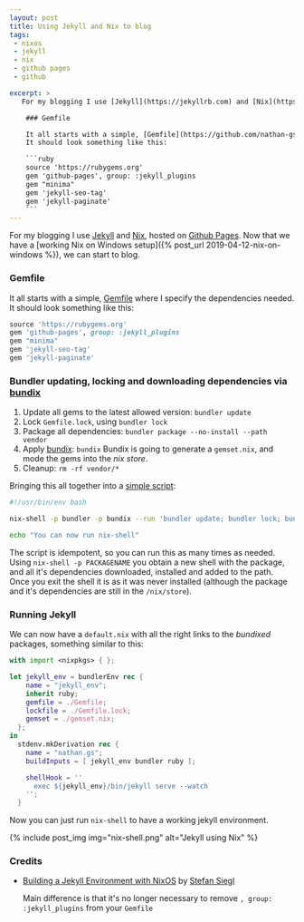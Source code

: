 ```yaml
---
layout: post
title: Using Jekyll and Nix to blog
tags: 
 - nixos
 - jekyll
 - nix
 - github pages
 - github

excerpt: >
   For my blogging I use [Jekyll](https://jekyllrb.com) and [Nix](https://nixos.org/nix), hosted on [Github Pages](https://pages.github.com/). Now that we have a [working Nix on Windows setup]({% post_url 2019-04-12-nix-on-windows %}), we can start to blog. 

    ### Gemfile

    It all starts with a simple, [Gemfile](https://github.com/nathan-gs/nathan-gs.github.com/blob/master/Gemfile) where I specify the dependencies needed. 
    It should look something like this:

    ```ruby
    source 'https://rubygems.org'
    gem 'github-pages', group: :jekyll_plugins
    gem "minima"
    gem 'jekyll-seo-tag'
    gem 'jekyll-paginate'
    ```
---
```


For my blogging I use [Jekyll](https://jekyllrb.com) and [Nix](https://nixos.org/nix), hosted on [Github Pages](https://pages.github.com/). Now that we have a [working Nix on Windows setup]({% post_url 2019-04-12-nix-on-windows %}), we can start to blog. 

### Gemfile

It all starts with a simple, [Gemfile](https://github.com/nathan-gs/nathan-gs.github.com/blob/master/Gemfile) where I specify the dependencies needed. 
It should look something like this:

```ruby
source 'https://rubygems.org'
gem 'github-pages', group: :jekyll_plugins
gem "minima"
gem 'jekyll-seo-tag'
gem 'jekyll-paginate'
```

### Bundler updating, locking and downloading dependencies via [bundix](https://github.com/manveru/bundix)

1. Update all gems to the latest allowed version: `bundler update`
1. Lock `Gemfile.lock`, using `bundler lock`
1. Package all dependencies: `bundler package --no-install --path vendor`
1. Apply [bundix](https://github.com/manveru/bundix): `bundix`
    Bundix is going to generate a `gemset.nix`, and mode the gems into the _nix store_.
1. Cleanup: `rm -rf vendor/*`

Bringing this all together into a [simple script](https://github.com/nathan-gs/nathan-gs.github.com/blob/master/bin/initialize-or-update.sh):

```bash
#!/usr/bin/env bash

nix-shell -p bundler -p bundix --run 'bundler update; bundler lock; bundler package --no-install --path vendor; bundix; rm -rf vendor'

echo "You can now run nix-shell"
```

The script is idempotent, so you can run this as many times as needed. Using `nix-shell -p PACKAGENAME` you obtain a new shell with the package, and all it's dependencies downloaded, installed and added to the path. Once you exit the shell it is as it was never installed (although the package and it's dependencies are still in the `/nix/store`).

### Running Jekyll

We can now have a `default.nix` with all the right links to the *bundixed* packages, something similar to this:

```nix
with import <nixpkgs> { };

let jekyll_env = bundlerEnv rec {
    name = "jekyll_env";
    inherit ruby;
    gemfile = ./Gemfile;
    lockfile = ./Gemfile.lock;
    gemset = ./gemset.nix;
  };
in
  stdenv.mkDerivation rec {
    name = "nathan.gs";
    buildInputs = [ jekyll_env bundler ruby ];

    shellHook = ''
      exec ${jekyll_env}/bin/jekyll serve --watch
    '';
  }
```

Now you can just run `nix-shell` to have a working jekyll environment.

{% include post_img img="nix-shell.png" alt="Jekyll using Nix" %}


### Credits

* [Building a Jekyll Environment with NixOS](https://stesie.github.io/2016/08/nixos-github-pages-env) by [Stefan Siegl](https://stesie.github.io/)
    
    Main difference is that it's no longer necessary to remove `, group: :jekyll_plugins` from your `Gemfile`
